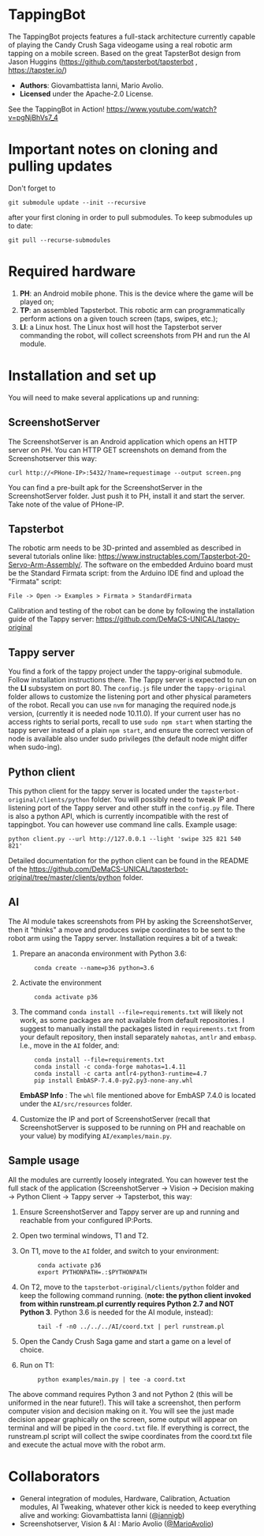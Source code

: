 # TappingBot

The TappingBot projects features a full-stack architecture currently capable of playing the Candy Crush Saga videogame using a real robotic arm tapping on a mobile screen. Based on the great TapsterBot design from Jason Huggins 
(https://github.com/tapsterbot/tapsterbot , https://tapster.io/)

- **Authors**: Giovambattista Ianni, Mario Avolio.
- **Licensed** under the Apache-2.0 License.

See the TappingBot in Action! https://www.youtube.com/watch?v=pgNjBhVs7_4

# Important notes on cloning and pulling updates

Don't forget to 
    
    git submodule update --init --recursive
    
after your first cloning in order to pull submodules. To keep submodules up to date:
    
    git pull --recurse-submodules

# Required hardware

1.  **PH**: an Android mobile phone. This is the device where the game will be played on;
2.  **TP**: an assembled Tapsterbot. This robotic arm can programmatically perform actions on a given touch screen (taps, swipes, etc.);
3.  **LI**: a Linux host. The Linux host will host the Tapsterbot server commanding the robot, will collect screenshots from PH and run the AI module.

# Installation and set up

You will need to make several applications up and running:

## ScreenshotServer

The ScreenshotServer is an Android application which opens an HTTP server on PH. You can HTTP GET screenshots on demand from the Screenshotserver this way:

    curl http://<PHone-IP>:5432/?name=requestimage --output screen.png

You can find a pre-built apk for the ScreenshotServer in the ScreenshotServer folder. Just push it to PH, install it and start the server. Take note of the value of PHone-IP.

## Tapsterbot

The robotic arm needs to be 3D-printed and assembled as described in several tutorials online like: https://www.instructables.com/Tapsterbot-20-Servo-Arm-Assembly/.
The software on the embedded Arduino board must be the Standard Firmata script: from the Arduino IDE find and upload the "Firmata" script:

    File -> Open -> Examples > Firmata > StandardFirmata

Calibration and testing of the robot can be done by following the installation guide of the Tappy server: https://github.com/DeMaCS-UNICAL/tappy-original

## Tappy server

You find a fork of the tappy project under the tappy-original submodule. Follow installation instructions there. The Tappy server is expected to run on the **LI** subsystem on port 80. The `config.js` file under the `tappy-original` folder allows to customize the listening port and other physical parameters of the robot.
Recall you can use `nvm` for managing the required node.js version, (currently it is needed node 10.11.0).
If your current user has no access rights to serial ports, recall to use `sudo npm start` when starting the tappy server instead of a plain `npm start`, and ensure the correct version of node is available also under sudo privileges (the default node might differ when sudo-ing).

## Python client

This python client for the tappy server is located under the `tapsterbot-original/clients/python` folder. You will possibly need to tweak IP and listening port of the Tappy server and other stuff in the `config.py` file. There is also a python API, which is currently incompatible with the rest of tappingbot. You can however use command line calls. Example usage:

    python client.py --url http://127.0.0.1 --light 'swipe 325 821 540 821'

Detailed documentation for the python client can be found in the README of the https://github.com/DeMaCS-UNICAL/tapsterbot-original/tree/master/clients/python folder.

## AI

The AI module takes screenshots from PH by asking the ScreenshotServer, then it "thinks" a move and produces swipe coordinates to be sent to the robot arm using the Tappy server. Installation requires a bit of a tweak:

1.  Prepare an anaconda environment with Python 3.6:

            conda create --name=p36 python=3.6

2.  Activate the environment

            conda activate p36

3.  The command `conda install --file=requirements.txt` will likely not work, as some packages are not available from default repositories. I suggest to manually install the packages listed in `requirements.txt` from your default repository, then install separately `mahotas`, `antlr` and `embasp`. I.e., move in the `AI` folder, and:

            conda install --file=requirements.txt
            conda install -c conda-forge mahotas=1.4.11
            conda install -c carta antlr4-python3-runtime=4.7
            pip install EmbASP-7.4.0-py2.py3-none-any.whl

    **EmbASP Info** : The `whl` file mentioned above for EmbASP 7.4.0 is located under the `AI/src/resources` folder.

4.  Customize the IP and port of ScreenshotServer (recall that ScreenshotServer is supposed to be running on PH and reachable on your <Phone-IP> value) by modifying `AI/examples/main.py`.

## Sample usage

All the modules are currently loosely integrated. You can however test the full stack of the application (ScreenshotServer -> Vision -> Decision making -> Python Client -> Tappy server -> Tapsterbot, this way:

1. Ensure ScreenshotServer and Tappy server are up and running and reachable from your configured IP:Ports.
2. Open two terminal windows, T1 and T2.
3. On T1, move to the `AI` folder, and switch to your environment:

            conda activate p36    
            export PYTHONPATH=.:$PYTHONPATH

4. On T2, move to the `tapsterbot-original/clients/python` folder and keep the following command running. (**note: the python client invoked from within runstream.pl currently requires Python 2.7 and NOT Python 3**. Python 3.6 is needed for the AI module, instead):

            tail -f -n0 ../../../AI/coord.txt | perl runstream.pl

5. Open the Candy Crush Saga game and start a game on a level of choice. 
6. Run on T1:

            python examples/main.py | tee -a coord.txt

The above command requires Python 3 and not Python 2 (this will be uniformed in the near future!).
This will take a screenshot, then perform computer vision and decision making on it. You will see the just made decision appear graphically on the screen, some output will appear on terminal and will be piped in the `coord.txt` file. If everything is correct, the runstream.pl script will collect the swipe coordinates from the coord.txt file and execute the actual move with the robot arm.

# Collaborators

- General integration of modules, Hardware, Calibration, Actuation modules, AI Tweaking, whatever other kick is needed to keep everything alive and working: Giovambattista Ianni ([@iannigb](https://github.com/iannigb))
- Screenshotserver, Vision & AI : Mario Avolio ([@MarioAvolio](https://github.com/MarioAvolio))
